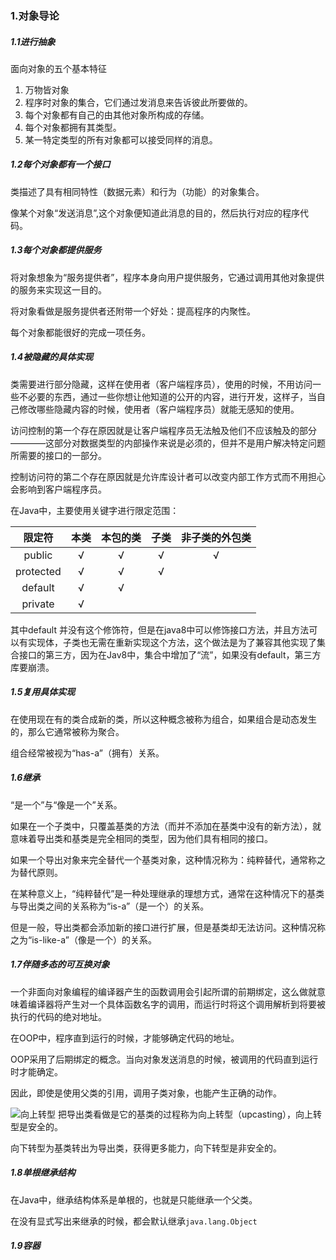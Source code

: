 ### 1.对象导论
##### 1.1进行抽象
面向对象的五个基本特征

1. 万物皆对象
2. 程序时对象的集合，它们通过发消息来告诉彼此所要做的。
3. 每个对象都有自己的由其他对象所构成的存储。
4. 每个对象都拥有其类型。
5. 某一特定类型的所有对象都可以接受同样的消息。

##### 1.2每个对象都有一个接口
类描述了具有相同特性（数据元素）和行为（功能）的对象集合。

像某个对象“发送消息”,这个对象便知道此消息的目的，然后执行对应的程序代码。

##### 1.3每个对象都提供服务
将对象想象为“服务提供者”，程序本身向用户提供服务，它通过调用其他对象提供的服务来实现这一目的。

将对象看做是服务提供者还附带一个好处：提高程序的内聚性。

每个对象都能很好的完成一项任务。

##### 1.4被隐藏的具体实现
类需要进行部分隐藏，这样在使用者（客户端程序员），使用的时候，不用访问一些不必要的东西，通过一些你想让他知道的公开的内容，进行开发，这样子，当自己修改哪些隐藏内容的时候，使用者（客户端程序员）就能无感知的使用。

访问控制的第一个存在原因就是让客户端程序员无法触及他们不应该触及的部分————这部分对数据类型的内部操作来说是必须的，但并不是用户解决特定问题所需要的接口的一部分。

控制访问符的第二个存在原因就是允许库设计者可以改变内部工作方式而不用担心会影响到客户端程序员。

在Java中，主要使用关键字进行限定范围：

| 限定符    | 本类  | 本包的类  | 子类 | 非子类的外包类  |
|:---------:|:----:|:--------:|:----:|:--------------:|
|  public   |  √   |    √     |  √   |       √        |
| protected |  √   |    √     |  √   |                |
|  default  |  √   |    √     |      |                |
|  private  |  √   |          |      |                |

其中default 并没有这个修饰符，但是在java8中可以修饰接口方法，并且方法可以有实现体，子类也无需在重新实现这个方法，这个做法是为了兼容其他实现了集合接口的第三方，因为在Jav8中，集合中增加了“流”，如果没有default，第三方库要崩溃。

##### 1.5复用具体实现
在使用现在有的类合成新的类，所以这种概念被称为组合，如果组合是动态发生的，那么它通常被称为聚合。

组合经常被视为“has-a”（拥有）关系。

##### 1.6继承
“是一个”与“像是一个”关系。

如果在一个子类中，只覆盖基类的方法（而并不添加在基类中没有的新方法），就意味着导出类和基类是完全相同的类型，因为他们具有相同的接口。

如果一个导出对象来完全替代一个基类对象，这种情况称为：纯粹替代，通常称之为替代原则。

在某种意义上，“纯粹替代”是一种处理继承的理想方式，通常在这种情况下的基类与导出类之间的关系称为“is-a”（是一个）的关系。

但是一般，导出类都会添加新的接口进行扩展，但是基类却无法访问。这种情况称之为“is-like-a”（像是一个）的关系。

##### 1.7伴随多态的可互换对象

一个非面向对象编程的编译器产生的函数调用会引起所谓的前期绑定，这么做就意味着编译器将产生对一个具体函数名字的调用，而运行时将这个调用解析到将要被执行的代码的绝对地址。

在OOP中，程序直到运行的时候，才能够确定代码的地址。

OOP采用了后期绑定的概念。当向对象发送消息的时候，被调用的代码直到运行时才能确定。

因此，即使是使用父类的引用，调用子类对象，也能产生正确的动作。

![向上转型](https://wx2.sinaimg.cn/large/005VwC5mly1g6e9l15pkdj30gb081jrt.jpg)
把导出类看做是它的基类的过程称为向上转型（upcasting），向上转型是安全的。

向下转型为基类转出为导出类，获得更多能力，向下转型是非安全的。

##### 1.8单根继承结构
在Java中，继承结构体系是单根的，也就是只能继承一个父类。

在没有显式写出来继承的时候，都会默认继承`java.lang.Object`

##### 1.9容器
